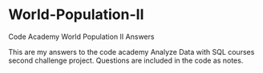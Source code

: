 # World-Population-II
Code Academy World Population II Answers


This are my answers to the code academy Analyze Data with SQL courses second challenge project. Questions are included in the code as notes.

